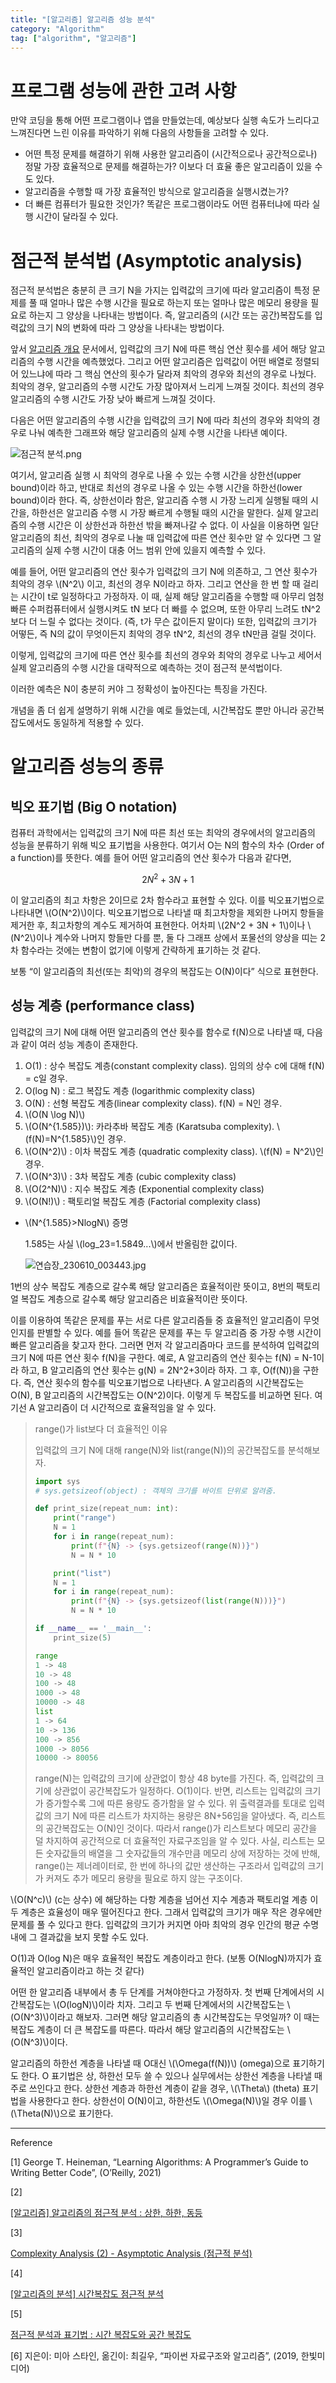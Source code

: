 ```yaml
---
title: "[알고리즘] 알고리즘 성능 분석"
category: "Algorithm"
tag: ["algorithm", "알고리즘"]
---
```

# 프로그램 성능에 관한 고려 사항

만약 코딩을 통해 어떤 프로그램이나 앱을 만들었는데, 예상보다 실행 속도가 느리다고 느껴진다면 느린 이유를 파악하기 위해 다음의 사항들을 고려할 수 있다.

- 어떤 특정 문제를 해결하기 위해 사용한 알고리즘이 (시간적으로나 공간적으로나) 정말 가장 효율적으로 문제를 해결하는가? 이보다 더 효율 좋은 알고리즘이 있을 수도 있다.
- 알고리즘을 수행할 때 가장 효율적인 방식으로 알고리즘을 실행시켰는가?
- 더 빠른 컴퓨터가 필요한 것인가? 똑같은 프로그램이라도 어떤 컴퓨터냐에 따라 실행 시간이 달라질 수 있다.

# 점근적 분석법 (Asymptotic analysis)

점근적 분석법은 충분히 큰 크기 N을 가지는 입력값의 크기에 따라 알고리즘이 특정 문제를 풀 때 얼마나 많은 수행 시간을 필요로 하는지 또는 얼마나 많은 메모리 용량을 필요로 하는지 그 양상을 나타내는 방법이다. 즉, 알고리즘의 (시간 또는 공간)복잡도를 입력값의 크기 N의 변화에 따라 그 양상을 나타내는 방법이다. 

앞서 [알고리즘 개요](/algorithm/algorithm-introduce/) 문서에서, 입력값의 크기 N에 따른 핵심 연산 횟수를 세어 해당 알고리즘의 수행 시간을 예측했었다. 그리고 어떤 알고리즘은 입력값이 어떤 배열로 정렬되어 있느냐에 따라 그 핵심 연산의 횟수가 달라져 최악의 경우와 최선의 경우로 나눴다. 최악의 경우, 알고리즘의 수행 시간도 가장 많아져서 느리게 느껴질 것이다. 최선의 경우 알고리즘의 수행 시간도 가장 낮아 빠르게 느껴질 것이다. 

다음은 어떤 알고리즘의 수행 시간을 입력값의 크기 N에 따라 최선의 경우와 최악의 경우로 나눠 예측한 그래프와 해당 알고리즘의 실제 수행 시간을 나타낸 예이다.

![점근적 분석.png](/images/2023-06-09/2023-06-09-algorithm-analyze-performance-1.png)

여기서, 알고리즘 실행 시 최악의 경우로 나올 수 있는 수행 시간을 상한선(upper bound)이라 하고, 반대로 최선의 경우로 나올 수 있는 수행 시간을 하한선(lower bound)이라 한다. 즉, 상한선이라 함은, 알고리즘 수행 시 가장 느리게 실행될 때의 시간을, 하한선은 알고리즘 수행 시 가장 빠르게 수행될 때의 시간을 말한다. 실제 알고리즘의 수행 시간은 이 상한선과 하한선 밖을 빠져나갈 수 없다. 이 사실을 이용하면 일단 알고리즘의 최선, 최악의 경우로 나눌 때 입력값에 따른 연산 횟수만 알 수 있다면 그 알고리즘의 실제 수행 시간이 대충 어느 범위 안에 있을지 예측할 수 있다. 

예를 들어, 어떤 알고리즘의 연산 횟수가 입력값의 크기 N에 의존하고, 그 연산 횟수가 최악의 경우 \\(N^2\\) 이고, 최선의 경우 N이라고 하자. 그리고 연산을 한 번 할 때 걸리는 시간이 t로 일정하다고 가정하자. 이 때, 실제 해당 알고리즘을 수행할 때 아무리 엄청 빠른 수퍼컴퓨터에서 실행시켜도 tN 보다 더 빠를 수 없으며, 또한 아무리 느려도 tN^2보다 더 느릴 수 없다는 것이다. (즉, t가 무슨 값이든지 말이다) 또한, 입력값의 크기가 어떻든, 즉 N의 값이 무엇이든지 최악의 경우 tN^2, 최선의 경우 tN만큼 걸릴 것이다. 

이렇게, 입력값의 크기에 따른 연산 횟수를 최선의 경우와 최악의 경우로 나누고 세어서 실제 알고리즘의 수행 시간을 대략적으로 예측하는 것이 점근적 분석법이다.

이러한 예측은 N이 충분히 커야 그 정확성이 높아진다는 특징을 가진다. 

개념을 좀 더 쉽게 설명하기 위해 시간을 예로 들었는데, 시간복잡도 뿐만 아니라 공간복잡도에서도 동일하게 적용할 수 있다.

# 알고리즘 성능의 종류

## 빅오 표기법 (Big O notation)

컴퓨터 과학에서는 입력값의 크기 N에 따른 최선 또는 최악의 경우에서의 알고리즘의 성능을 분류하기 위해 빅오 표기법을 사용한다. 여기서 O는 N의 함수의 차수 (Order of a function)를 뜻한다. 예를 들어 어떤 알고리즘의 연산 횟수가 다음과 같다면,

$$
2N^2 + 3N + 1
$$

이 알고리즘의 최고 차항은 2이므로 2차 함수라고 표현할 수 있다. 이를 빅오표기법으로 나타내면 \\(O(N^2)\\)이다. 빅오표기법으로 나타낼 때 최고차항을 제외한 나머지 항들을 제거한 후, 최고차항의 계수도 제거하여 표현한다. 어차피 \\(2N^2 + 3N + 1\\)이나 \\(N^2\\)이나 계수와 나머지 항들만 다를 뿐, 둘 다 그래프 상에서 포물선의 양상을 띠는 2차 함수라는 것에는 변함이 없기에 이렇게 간략하게 표기하는 것 같다. 

보통 “이 알고리즘의 최선(또는 최악)의 경우의 복잡도는 O(N)이다” 식으로 표현한다. 

## 성능 계층 (performance class)

입력값의 크기 N에 대해 어떤 알고리즘의 연산 횟수를 함수로 f(N)으로 나타낼 때, 다음과 같이 여러 성능 계층이 존재한다.

1. O(1) : 상수 복잡도 계층(constant complexity class). 임의의 상수 c에 대해 f(N) = c일 경우.
2. O(log N) : 로그 복잡도 계층 (logarithmic complexity class)
3. O(N) : 선형 복잡도 계층(linear complexity class). f(N) = N인 경우.
4. \\(O(N \log N)\\)
5. \\(O(N^{1.585})\\): 카라추바 복잡도 계층 (Karatsuba complexity). \\(f(N)=N^{1.585}\\)인 경우.
6. \\(O(N^2)\\) : 이차 복잡도 계층 (quadratic complexity class). \\(f(N) = N^2\\)인 경우.
7. \\(O(N^3)\\) : 3차 복잡도 계층 (cubic complexity class)
8. \\(O(2^N)\\) : 지수 복잡도 계층 (Exponential complexity class)
9. \\(O(N!)\\) : 팩토리얼 복잡도 계층 (Factorial complexity class)
- \\(N^{1.585}>NlogN\\) 증명
    
    1.585는 사실 \\(log_23=1.5849...\\)에서 반올림한 값이다.
    
    ![연습장_230610_003443.jpg](/images/2023-06-09/2023-06-09-algorithm-analyze-performance-2.jpg)
    

1번의 상수 복잡도 계층으로 갈수록 해당 알고리즘은 효율적이란 뜻이고, 8번의 팩토리얼 복잡도 계층으로 갈수록 해당 알고리즘은 비효율적이란 뜻이다. 

이를 이용하여 똑같은 문제를 푸는 서로 다른 알고리즘들 중 효율적인 알고리즘이 무엇인지를 판별할 수 있다. 예를 들어 똑같은 문제를 푸는 두 알고리즘 중 가장 수행 시간이 빠른 알고리즘을 찾고자 한다. 그러면 먼저 각 알고리즘마다 코드를 분석하여 입력값의 크기 N에 따른 연산 횟수 f(N)을 구한다. 예로, A 알고리즘의 연산 횟수는 f(N) = N-1이라 하고, B 알고리즘의 연산 횟수는 g(N) = 2N^2+3이라 하자. 그 후, O(f(N))을 구한다. 즉, 연산 횟수의 함수를 빅오표기법으로 나타낸다. A 알고리즘의 시간복잡도는 O(N), B 알고리즘의 시간복잡도는 O(N^2)이다. 이렇게 두 복잡도를 비교하면 된다. 여기선 A 알고리즘이 더 시간적으로 효율적임을 알 수 있다. 

> range()가 list보다 더 효율적인 이유
> 
> 입력값의 크기 N에 대해 range(N)와 list(range(N))의 공간복잡도를 분석해보자.
> 
> 
> ```python
> import sys
> # sys.getsizeof(object) : 객체의 크기를 바이트 단위로 알려줌.
> 
> def print_size(repeat_num: int):
>     print("range")
>     N = 1
>     for i in range(repeat_num):
>         print(f"{N} -> {sys.getsizeof(range(N))}")
>         N = N * 10
> 
>     print("list")
>     N = 1
>     for i in range(repeat_num):
>         print(f"{N} -> {sys.getsizeof(list(range(N)))}")
>         N = N * 10
> 
> if __name__ == '__main__':
>     print_size(5)
> ```
> 
> ```python
> range
> 1 -> 48
> 10 -> 48
> 100 -> 48
> 1000 -> 48
> 10000 -> 48
> list
> 1 -> 64
> 10 -> 136
> 100 -> 856
> 1000 -> 8056
> 10000 -> 80056
> ```
> 
> range(N)는 입력값의 크기에 상관없이 항상 48 byte를 가진다. 즉, 입력값의 크기에 상관없이 공간복잡도가 일정하다. O(1)이다.
> 반면, 리스트는 입력값의 크기가 증가할수록 그에 따른 용량도 증가함을 알 수 있다. 위 출력결과를 토대로 입력값의 크기 N에 따른 리스트가 차지하는 용량은 8N+56임을 알아냈다. 즉, 리스트의 공간복잡도는 O(N)인 것이다. 따라서 range()가 리스트보다 메모리 공간을 덜 차지하여 공간적으로 더 효율적인 자료구조임을 알 수 있다. 사실, 리스트는 모든 숫자값들의 배열을 그 숫자값들의 개수만큼 메모리 상에 저장하는 것에 반해, range()는 제너레이터로, 한 번에 하나의 값만 생산하는 구조라서 입력값의 크기가 커져도 추가 메모리 용량을 필요로 하지 않는 구조이다. 
> 

\\(O(N^c)\\) (c는 상수) 에 해당하는 다항 계층을 넘어선 지수 계층과 팩토리얼 계층 이 두 계층은 효율성이 매우 떨어진다고 한다. 그래서 입력값의 크기가 매우 작은 경우에만 문제를 풀 수 있다고 한다. 입력값의 크기가 커지면 아마 최악의 경우 인간의 평균 수명 내에 그 결과값을 보지 못할 수도 있다. 

O(1)과 O(log N)은 매우 효율적인 복잡도 계층이라고 한다. (보통 O(NlogN)까지가 효율적인 알고리즘이라고 하는 것 같다)

어떤 한 알고리즘 내부에서 총 두 단계를 거쳐야한다고 가정하자. 첫 번째 단계에서의 시간복잡도는 \\(O(logN)\\)이라 치자. 그리고 두 번째 단계에서의 시간복잡도는 \\(O(N^3)\\)이라고 해보자. 그러면 해당 알고리즘의 총 시간복잡도는 무엇일까? 이 때는 복잡도 계층이 더 큰 복잡도를 따른다. 따라서 해당 알고리즘의 시간복잡도는 \\(O(N^3)\\)이다.

알고리즘의 하한선 계층을 나타낼 때 O대신 \\(\Omega(f(N))\\) (omega)으로 표기하기도 한다. O 표기법은 상, 하한선 모두 쓸 수 있으나 실무에서는 상한선 계층을 나타낼 때 주로 쓰인다고 한다. 상한선 계층과 하한선 계층이 같을 경우, \\(\Theta\\) (theta) 표기법을 사용한다고 한다. 상한선이 O(N)이고, 하한선도 \\(\Omega(N)\\)일 경우 이를 \\(\Theta(N)\\)으로 표기한다.

---

Reference

[1] George T. Heineman, “Learning Algorithms: A Programmer’s Guide to Writing Better Code”, (O’Reilly, 2021)

[2]

[[알고리즘] 알고리즘의 점근적 분석 : 상한, 하한, 동등](https://yjg-lab.tistory.com/270)

[3]

[Complexity Analysis (2) - Asymptotic Analysis (점근적 분석)](https://jwoop.tistory.com/15)

[4]

[[알고리즘의 분석] 시간복잡도 점근적 분석](https://velog.io/@feelslikemmmm/알고리즘의-분석-시간복잡도-점근적-분석)

[5]

[점근적 분석과 표기법 : 시간 복잡도와 공간 복잡도](https://otrodevym.tistory.com/entry/점근적-분석과-표기법-시간-복잡도와-공간-복잡도)

[6] 지은이: 미아 스타인, 옮긴이: 최길우, “파이썬 자료구조와 알고리즘”, (2019, 한빛미디어)